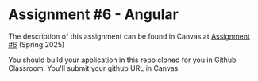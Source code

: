 # Assignment #6 - Angular

The description of this assignment can be found in Canvas at [Assignment #6](https://canvas.harvard.edu/courses/150064/assignments/906136) (Spring 2025)

You should build your application in this repo cloned for you in Github Classroom. You'll submit your github URL in Canvas.
